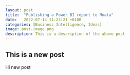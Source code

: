 ```yaml
---
layout: post
title:  "Publishing a Power BI report to Moata"
date:   2022-07-14 11:23:21 +0100
categories: [Business Intelligence, Ideas]
image: post-image.png
description: This is a description of the above post
---
```

## This is a new post

Hi new post